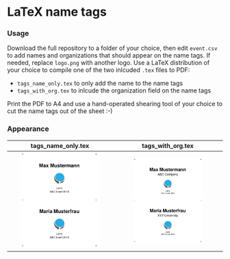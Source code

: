 # LaTeX name tags

### Usage

Download the full repository to a folder of your choice, then edit `event.csv` to add names and organizations that should appear on the name tags. If needed, replace `logo.png` with another logo. Use a LaTeX distribution of your choice to compile one of the two inlcuded `.tex` files to PDF:

* `tags_name_only.tex` to only add the name to the name tags
* `tags_with_org.tex` to inlcude the organization field on the name tags

Print the PDF to A4 and use a hand-operated shearing tool of your choice to cut the name tags out of the sheet :-)

### Appearance

tags_name_only.tex | tags_with_org.tex
:-------------------------:|:-------------------------:
<img width="80%" src="https://raw.githubusercontent.com/16EAGLE/LSFE_nametags/master/tags_name_only.png">  |  <img width="66.5%" src="https://raw.githubusercontent.com/16EAGLE/LSFE_nametags/master/tags_with_org.png">
